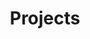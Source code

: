 ---
title: Projects
layout: collection
collection: projects
permalink: /projects/

entries_layout: grid
---